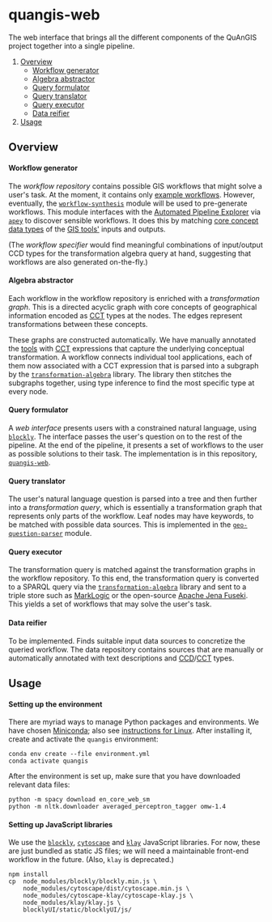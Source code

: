 # quangis-web

The web interface that brings all the different components of the 
QuAnGIS project together into a single pipeline.

1.  [Overview](#overview)
    -   [Workflow generator](#workflow-generator)
    -   [Algebra abstractor](#algebra-abstractor)
    -   [Query formulator](#query-formulator)
    -   [Query translator](#query-translator)
    -   [Query executor](#query-executor)
    -   [Data reifier](#data-reifier)
2.  [Usage](#usage)


## Overview

#### Workflow generator

The *workflow repository* contains possible GIS workflows that might 
solve a user's task. At the moment, it contains only [example 
workflows][wf]. However, eventually, the [`workflow-synthesis`][wfs] 
module will be used to pre-generate workflows. This module interfaces 
with the [Automated Pipeline Explorer][ape] via [`apey`][apy] to 
discover sensible workflows. It does this by matching [core concept data 
types][ccd] of the [GIS tools'][tls] inputs and outputs.

(The *workflow specifier* would find meaningful combinations of 
input/output CCD types for the transformation algebra query at hand, 
suggesting that workflows are also generated on-the-fly.)


#### Algebra abstractor

Each workflow in the workflow repository is enriched with a 
*transformation graph*. This is a directed acyclic graph with core 
concepts of geographical information encoded as [CCT][cct] types at the 
nodes. The edges represent transformations between these concepts.

These graphs are constructed automatically. We have manually annotated 
the [tools][tls] with [CCT][cct] expressions that capture the underlying 
conceptual transformation. A workflow connects individual tool 
applications, each of them now associated with a CCT expression that is 
parsed into a subgraph by the [`transformation-algebra`][ta] library. 
The library then stitches the subgraphs together, using type inference 
to find the most specific type at every node.

#### Query formulator

A *web interface* presents users with a constrained natural language, 
using [`blockly`][blo]. The interface passes the user's question on to 
the rest of the pipeline. At the end of the pipeline, it presents a set 
of workflows to the user as possible solutions to their task. The 
implementation is in this repository, [`quangis-web`][web].


#### Query translator

The user's natural language question is parsed into a tree and then 
further into a *transformation query*, which is essentially a 
transformation graph that represents only parts of the workflow. Leaf 
nodes may have keywords, to be matched with possible data sources. This 
is implemented in the [`geo-question-parser`][gqp] module.


#### Query executor

The transformation query is matched against the transformation graphs in 
the workflow repository. To this end, the transformation query is 
converted to a SPARQL query via the [`transformation-algebra`][ta] 
library and sent to a triple store such as [MarkLogic][ml] or the 
open-source [Apache Jena Fuseki][fus]. This yields a set of workflows 
that may solve the user's task.


#### Data reifier

To be implemented. Finds suitable input data sources to concretize the 
queried workflow. The data repository contains sources that are manually 
or automatically annotated with text descriptions and 
[CCD][ccd]/[CCT][cct] types.


## Usage

#### Setting up the environment

There are myriad ways to manage Python packages and environments. We 
have chosen [Miniconda][cnd]; also see [instructions for Linux][cnl]. 
After installing it, create and activate the `quangis` environment:

    conda env create --file environment.yml
    conda activate quangis

After the environment is set up, make sure that you have downloaded 
relevant data files:

    python -m spacy download en_core_web_sm
    python -m nltk.downloader averaged_perceptron_tagger omw-1.4


#### Setting up JavaScript libraries

We use the [`blockly`][blo], [`cytoscape`][cts] and [`klay`][kly] 
JavaScript libraries. For now, these are just bundled as static JS 
files; we will need a maintainable front-end workflow in the future. 
(Also, `klay` is deprecated.)

    npm install
    cp  node_modules/blockly/blockly.min.js \
        node_modules/cytoscape/dist/cytoscape.min.js \
        node_modules/cytoscape-klay/cytoscape-klay.js \
        node_modules/klay/klay.js \
        blocklyUI/static/blocklyUI/js/

[cnd]: https://repo.anaconda.com/miniconda/
[cnl]: https://docs.conda.io/projects/conda/en/latest/user-guide/install/rpm-debian.html
[ml]:  https://www.marklogic.com/
[fus]: https://jena.apache.org/documentation/fuseki2/
[blo]: https://developers.google.com/blockly/
[cts]: https://cytoscape.org/
[kly]: https://github.com/kieler/klayjs
[ccd]: https://github.com/simonscheider/QuAnGIS/tree/master/Ontology/CoreConceptData.ttl
[ape]: https://github.com/sanctuuary/APE
[apy]: https://github.com/quangis/apey
[wfs]: https://github.com/quangis/workflow-synthesis
[gqp]: https://github.com/quangis/geo-question-parser
[ta]:  https://github.com/quangis/transformation-algebra
[cct]: https://github.com/quangis/cct
[tls]: https://github.com/quangis/cct/blob/master/tools/tools.ttl
[wf]:  https://github.com/quangis/cct/blob/master/workflows/
[web]: https://github.com/quangis/quangis-web

[so51325809]: https://stackoverflow.com/questions/51325809/django-how-to-use-npm-modules-with-static-templates
[so70089451]: https://stackoverflow.com/questions/70089451/how-can-i-use-npm-modules-with-django-inside-an-app
